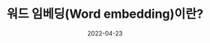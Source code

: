 ---
title: "워드 임베딩(Word embedding)이란?"
excerpt: "워드 임베딩은 자연어를 컴퓨터가 이해할 수 있도록 변환시키는 방법론이다."

categories:
  - Machine Learning
tags:
  - \[NLP, word embedding]

permalink: /machine-learning/word-embedding/
toc: true
toc\_sticky: true
date: 2022-04-23
---